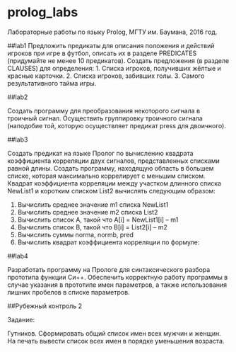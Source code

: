 # prolog_labs

Лабораторные работы по языку Prolog, МГТУ им. Баумана, 2016 год.

##lab1
Предложить предикаты для описания положения и действий игроков при игре в футбол, описать их в разделе PREDICATES (придумайте не менее 10 предикатов). Создать предложения (в разделе CLAUSES) для определения: 1. Списка игроков, получивших жёлтые и красные карточки. 2. Списка игроков, забивших голы. 3. Самого результативного тайма игры.

##lab2

Создать программу для преобразования некоторого сигнала в троичный сигнал. Осуществить группировку троичного сигнала (наподобие той, которую осуществляет предикат press для двоичного).

##lab3

Создать предикат на языке Пролог по вычислению квадрата коэффициента корреляции двух сигналов, представленных списками равной длины. Создать программу, находящую область в большем списке, которая максимально коррелирует с меньшим списком.
Квадрат коэффициента корреляции между участком длинного списка NewList1 и коротким списком List2 вычислять следующим образом: 
1) Вычислить среднее значение m1 списка NewList1
2) Вычислить среднее значение m2 списка List2
3) Вычислить список A, такой что A[i] = NewList1[i] – m1
4) Вычислить список B, такой что B[i] = List2[i] – m2
5) Вычислить суммы norma, normb, pred
6) Вычислить квадрат коэффициента корреляции по формуле: 

##lab4

Разработать программу на Прологе для синтаксического разбора прототипа функции Си++. Обеспечить корректную работу программы в случае указания в прототипе имен параметров, а также использования лишних пробелов в списке параметров.

##Рубежный контроль 2

Задание:

Гутников. Сформировать общий список имен всех мужчин и женщин. На печать вывести список всех имен в порядке уменьшения возраста.
